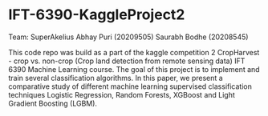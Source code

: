 # IFT-6390-KaggleProject2

Team: SuperAkelius
Abhay Puri (20209505)
Saurabh Bodhe (20208545)

This code repo was build as a part of the kaggle competition 2 CropHarvest - crop vs. non-crop (Crop land detection from remote sensing data) IFT 6390 Machine Learning course. The goal of this project is to implement and train several classification algorithms. In this paper, we present a comparative study of different machine learning supervised classification techniques Logistic Regression, Random Forests, XGBoost and Light Gradient Boosting (LGBM). 

<!-- The code kaggle_competition_MLR_scratch.ipynb requires numpy, pandas and matplotlib libraries to run and it has the implementation of Logistic Regression from scratch.

The code Kaggle_competetion_Sklearn_final.ipynb requires numpy, pandas, matplotlib, seaborn and sklearn libraries to run.

The train data(train.csv) and test data(test.csv) must be uploaded in the Google drive because I used Google Colaboratory for the entire project and it's present under Data folder.

After this you can run this Jupyter notebook.

A submission.csv file would be generated that can be uploaded to the Kaggle Competition. -->




